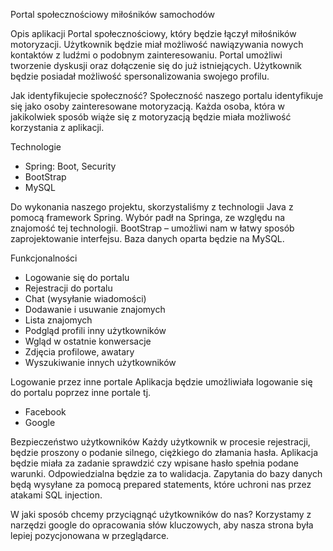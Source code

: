 Portal społecznościowy miłośników samochodów

Opis aplikacji
Portal społecznościowy, który będzie łączył miłośników motoryzacji.
Użytkownik będzie miał możliwość nawiązywania nowych kontaktów z ludźmi o podobnym zainteresowaniu.  Portal umożliwi tworzenie dyskusji oraz dołączenie się do już istniejących. Użytkownik będzie posiadał możliwość spersonalizowania swojego profilu.

Jak identyfikujecie społeczność?
Społeczność naszego portalu identyfikuje się jako osoby zainteresowane motoryzacją. Każda osoba, która w jakikolwiek sposób wiąże się z motoryzacją będzie miała możliwość korzystania z aplikacji.

Technologie
- Spring: Boot, Security
- BootStrap
- MySQL

Do wykonania naszego projektu, skorzystaliśmy z technologii Java z pomocą framework Spring. Wybór padł na Springa, ze względu na znajomość tej technologii. BootStrap – umożliwi nam w łatwy sposób zaprojektowanie interfejsu. Baza danych oparta będzie na MySQL.

Funkcjonalności
- Logowanie się do portalu
- Rejestracji do portalu
- Chat (wysyłanie wiadomości)
- Dodawanie i usuwanie znajomych
- Lista znajomych
- Podgląd profili inny użytkowników
- Wgląd w ostatnie konwersacje
- Zdjęcia profilowe, awatary
- Wyszukiwanie innych użytkowników

Logowanie przez inne portale
Aplikacja będzie umożliwiała logowanie się do portalu poprzez inne portale tj.
- Facebook
- Google

Bezpieczeństwo użytkowników
Każdy użytkownik w procesie rejestracji, będzie proszony o podanie silnego, ciężkiego do złamania hasła. Aplikacja będzie miała za zadanie sprawdzić czy wpisane hasło spełnia podane warunki. Odpowiedzialna będzie za to walidacja.
Zapytania do bazy danych będą wysyłane za pomocą prepared statements, które uchroni  nas przez atakami SQL injection. 

W jaki sposób chcemy przyciągnąć użytkowników do nas? 
Korzystamy z narzędzi google do opracowania słów kluczowych, aby nasza strona była lepiej pozycjonowana w przeglądarce.









